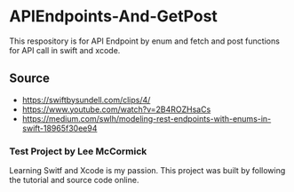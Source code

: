 # APIEndpoints-And-GetPost
This respository is for API Endpoint by enum and fetch and post functions for API call in swift and xcode.

## Source
- https://swiftbysundell.com/clips/4/
- https://www.youtube.com/watch?v=2B4ROZHsaCs
- https://medium.com/swlh/modeling-rest-endpoints-with-enums-in-swift-18965f30ee94

### Test Project by Lee McCormick
Learning Switf and Xcode is my passion. This project was built by following the tutorial and source code online.
